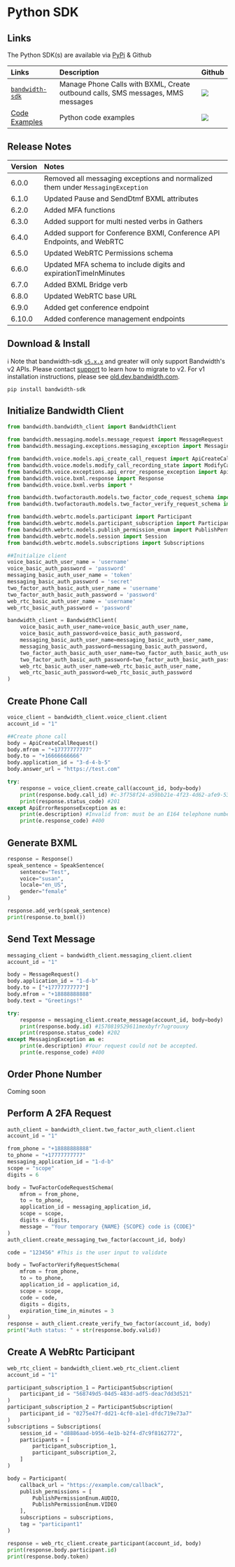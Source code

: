 # Python SDK

## Links

The Python SDK(s) are available via [PyPi](https://pypi.org/) & Github

| Links                                                                     | Description                                                                     | Github                                                                                                 |
|:--------------------------------------------------------------------------|:--------------------------------------------------------------------------------|:-------------------------------------------------------------------------------------------------------|
| [`bandwidth-sdk`](https://pypi.org/project/bandwidth-sdk/)                | Manage Phone Calls with BXML, Create outbound calls, SMS messages, MMS messages | [<img src="https://github.com/favicon.ico">](https://github.com/Bandwidth/python-sdk)                  |
| [Code Examples](https://github.com/Bandwidth/examples/tree/master/python) | Python code examples                                                            | [<img src="https://github.com/favicon.ico">](https://github.com/Bandwidth/examples/tree/master/python) |

## Release Notes

| Version | Notes                                                                           |
|:--------|:--------------------------------------------------------------------------------|
| 6.0.0   | Removed all messaging exceptions and normalized them under `MessagingException` |
| 6.1.0   | Updated Pause and SendDtmf BXML attributes                                      |
| 6.2.0   | Added MFA functions                                                             |
| 6.3.0   | Added support for multi nested verbs in Gathers                                 |
| 6.4.0   | Added support for Conference BXMl, Conference API Endpoints, and WebRTC         |
| 6.5.0   | Updated WebRTC Permissions schema                                               |
| 6.6.0   | Updated MFA schema to include digits and expirationTimeInMinutes                |
| 6.7.0   | Added BXML Bridge verb                                                          |
| 6.8.0   | Updated WebRTC base URL                                                         |
| 6.9.0 | Added get conference endpoint |
| 6.10.0 | Added conference management endpoints |


## Download & Install

ℹ️ Note that bandwidth-sdk [`v5.x.x`](https://pypi.org/project/bandwidth-sdk/) and greater will only support Bandwidth's v2 APIs. Please contact [support](https://support.bandwidth.com) to learn how to migrate to v2. For v1 installation instructions, please see [old.dev.bandwidth.com](https://old.dev.bandwidth.com/clientLib/python.html).

```
pip install bandwidth-sdk
```

## Initialize Bandwidth Client

```python
from bandwidth.bandwidth_client import BandwidthClient

from bandwidth.messaging.models.message_request import MessageRequest
from bandwidth.messaging.exceptions.messaging_exception import MessagingException

from bandwidth.voice.models.api_create_call_request import ApiCreateCallRequest
from bandwidth.voice.models.modify_call_recording_state import ModifyCallRecordingState
from bandwidth.voice.exceptions.api_error_response_exception import ApiErrorResponseException
from bandwidth.voice.bxml.response import Response
from bandwidth.voice.bxml.verbs import *

from bandwidth.twofactorauth.models.two_factor_code_request_schema import TwoFactorCodeRequestSchema
from bandwidth.twofactorauth.models.two_factor_verify_request_schema import TwoFactorVerifyRequestSchema

from bandwidth.webrtc.models.participant import Participant
from bandwidth.webrtc.models.participant_subscription import ParticipantSubscription
from bandwidth.webrtc.models.publish_permission_enum import PublishPermissionEnum
from bandwidth.webrtc.models.session import Session
from bandwidth.webrtc.models.subscriptions import Subscriptions

##Initialize client
voice_basic_auth_user_name = 'username'
voice_basic_auth_password = 'password'
messaging_basic_auth_user_name = 'token'
messaging_basic_auth_password = 'secret'
two_factor_auth_basic_auth_user_name = 'username'
two_factor_auth_basic_auth_password = 'password'
web_rtc_basic_auth_user_name = 'username'
web_rtc_basic_auth_password = 'password'

bandwidth_client = BandwidthClient(
    voice_basic_auth_user_name=voice_basic_auth_user_name,
    voice_basic_auth_password=voice_basic_auth_password,
    messaging_basic_auth_user_name=messaging_basic_auth_user_name,
    messaging_basic_auth_password=messaging_basic_auth_password,
    two_factor_auth_basic_auth_user_name=two_factor_auth_basic_auth_user_name,
    two_factor_auth_basic_auth_password=two_factor_auth_basic_auth_password,
    web_rtc_basic_auth_user_name=web_rtc_basic_auth_user_name,
    web_rtc_basic_auth_password=web_rtc_basic_auth_password
)
```

## Create Phone Call

```python
voice_client = bandwidth_client.voice_client.client
account_id = "1"

##Create phone call
body = ApiCreateCallRequest()
body.mfrom = "+17777777777"
body.to = "+16666666666"
body.application_id = "3-d-4-b-5"
body.answer_url = "https://test.com"

try:
    response = voice_client.create_call(account_id, body=body)
    print(response.body.call_id) #c-3f758f24-a59bb21e-4f23-4d62-afe9-53o2ls3o4saio4l
    print(response.status_code) #201
except ApiErrorResponseException as e:
    print(e.description) #Invalid from: must be an E164 telephone number
    print(e.response_code) #400
```

## Generate BXML

```python
response = Response()
speak_sentence = SpeakSentence(
    sentence="Test",
    voice="susan",
    locale="en_US",
    gender="female"
)

response.add_verb(speak_sentence)
print(response.to_bxml())
```

## Send Text Message

```python
messaging_client = bandwidth_client.messaging_client.client
account_id = "1"

body = MessageRequest()
body.application_id = "1-d-b"
body.to = ["+17777777777"]
body.mfrom = "+18888888888"
body.text = "Greetings!"

try:
    response = messaging_client.create_message(account_id, body=body)
    print(response.body.id) #1570819529611mexbyfr7ugrouuxy
    print(response.status_code) #202
except MessagingException as e:
    print(e.description) #Your request could not be accepted.
    print(e.response_code) #400
```

## Order Phone Number

Coming soon

## Perform A 2FA Request

```python
auth_client = bandwidth_client.two_factor_auth_client.client
account_id = "1"

from_phone = "+18888888888"
to_phone = "+17777777777"
messaging_application_id = "1-d-b"
scope = "scope"
digits = 6

body = TwoFactorCodeRequestSchema(
    mfrom = from_phone,
    to = to_phone,
    application_id = messaging_application_id,
    scope = scope,
    digits = digits,
    message = "Your temporary {NAME} {SCOPE} code is {CODE}"
)
auth_client.create_messaging_two_factor(account_id, body)

code = "123456" #This is the user input to validate

body = TwoFactorVerifyRequestSchema(
    mfrom = from_phone,
    to = to_phone,
    application_id = application_id,
    scope = scope,
    code = code,
    digits = digits,
    expiration_time_in_minutes = 3
)
response = auth_client.create_verify_two_factor(account_id, body)
print("Auth status: " + str(response.body.valid))
```

## Create A WebRtc Participant

```python
web_rtc_client = bandwidth_client.web_rtc_client.client
account_id = "1"

participant_subscription_1 = ParticipantSubscription(
    participant_id = "568749d5-04d5-483d-adf5-deac7dd3d521"
)
participant_subscription_2 = ParticipantSubscription(
    participant_id = "0275e47f-dd21-4cf0-a1e1-dfdc719e73a7"
)
subscriptions = Subscriptions(
    session_id = "d8886aad-b956-4e1b-b2f4-d7c9f8162772",
    participants = [
        participant_subscription_1,
        participant_subscription_2,
    ]
)

body = Participant(
    callback_url = "https://example.com/callback",
    publish_permissions = [
        PublishPermissionEnum.AUDIO,
        PublishPermissionEnum.VIDEO
    ],
    subscriptions = subscriptions,
    tag = "participant1"
)

response = web_rtc_client.create_participant(account_id, body)
print(response.body.participant.id)
print(response.body.token)
```
